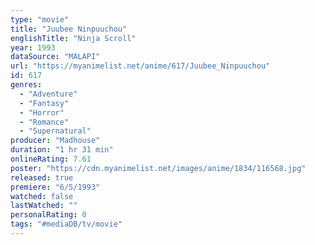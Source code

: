 ```yaml
---
type: "movie"
title: "Juubee Ninpuuchou"
englishTitle: "Ninja Scroll"
year: 1993
dataSource: "MALAPI"
url: "https://myanimelist.net/anime/617/Juubee_Ninpuuchou"
id: 617
genres: 
  - "Adventure"
  - "Fantasy"
  - "Horror"
  - "Romance"
  - "Supernatural"
producer: "Madhouse"
duration: "1 hr 31 min"
onlineRating: 7.61
poster: "https://cdn.myanimelist.net/images/anime/1834/116568.jpg"
released: true
premiere: "6/5/1993"
watched: false
lastWatched: ""
personalRating: 0
tags: "#mediaDB/tv/movie"
---
```

